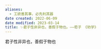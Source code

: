 ```yaml
---
aliases:
  - 工欲善其事，必先利其器
date created: 2022-06-09
date modified: 2023-03-14
title: ✨君子性非异也，善假于物也。——荀子 《劝学》
---
```


君子性非异也，善假于物也  
